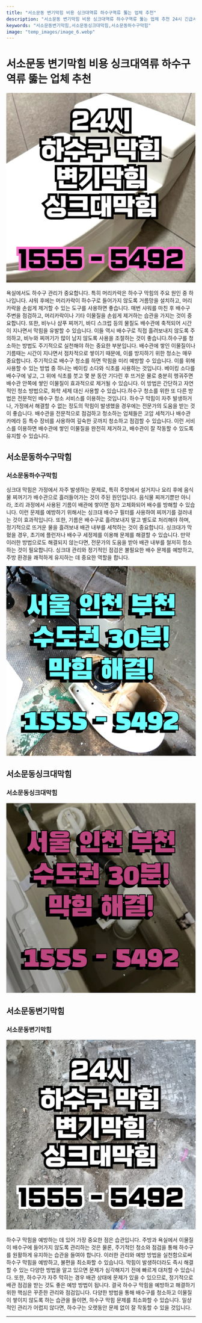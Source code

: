 ```yaml
---
title: "서소문동 변기막힘 비용 싱크대역류 하수구역류 뚫는 업체 추천"
description: "서소문동 변기막힘 비용 싱크대역류 하수구역류 뚫는 업체 추천 24시 긴급서비스"
keywords: "서소문동변기막힘,서소문동싱크대막힘,서소문동하수구막힘"
image: "temp_images/image_6.webp"
---
```


# 서소문동 변기막힘 비용 싱크대역류 하수구역류 뚫는 업체 추천

![서소문동하수구막힘](temp_images/image_3.webp) 

욕실에서도 하수구 관리가 중요합니다. 특히 머리카락은 하수구 막힘의 주요 원인 중 하나입니다. 샤워 후에는 머리카락이 하수구로 들어가지 않도록 거름망을 설치하고, 머리카락을 손쉽게 제거할 수 있는 도구를 사용하면 좋습니다. 매번 샤워를 마친 후 배수구 주변을 점검하고, 머리카락이나 기타 이물질을 손쉽게 제거하는 습관을 가지는 것이 중요합니다. 또한, 비누나 샴푸 찌꺼기, 바디 스크럽 등의 물질도 배수관에 축적되어 시간이 지나면서 막힘을 유발할 수 있습니다. 이들 역시 배수구로 직접 흘려보내지 않도록 주의하고, 비누와 찌꺼기가 많이 남지 않도록 사용을 조절하는 것이 좋습니다.하수구를 청소하는 방법도 주기적으로 실천해야 하는 중요한 부분입니다. 배수관에 쌓인 이물질이나 기름때는 시간이 지나면서 점차적으로 쌓이기 때문에, 이를 방지하기 위한 청소는 매우 중요합니다. 주기적으로 배수구 청소를 하면 막힘을 미리 예방할 수 있습니다. 이를 위해 사용할 수 있는 방법 중 하나는 베이킹 소다와 식초를 사용하는 것입니다. 베이킹 소다를 배수구에 넣고, 그 위에 식초를 붓고 몇 분 동안 기다린 후 뜨거운 물로 충분히 헹궈주면 배수관 안쪽에 쌓인 이물질이 효과적으로 제거될 수 있습니다. 이 방법은 간단하고 자연적인 청소 방법으로, 화학 세제 대신 사용할 수 있습니다.하수구 청소를 위한 또 다른 방법은 전문적인 배수구 청소 서비스를 이용하는 것입니다. 하수구 막힘이 자주 발생하거나, 가정에서 해결할 수 없는 정도의 막힘이 발생했을 경우에는 전문가의 도움을 받는 것이 좋습니다. 배수관을 전문적으로 점검하고 청소하는 업체들은 고압 세척기나 배수관 카메라 등 특수 장비를 사용하여 깊숙한 곳까지 청소하고 점검할 수 있습니다. 이런 서비스를 이용하면 배수관에 쌓인 이물질을 완전히 제거하고, 배수관이 잘 작동할 수 있도록 유지할 수 있습니다.


## 서소문동하수구막힘

### 서소문동하수구막힘

싱크대 막힘은 가정에서 자주 발생하는 문제로, 특히 주방에서 설거지나 요리 후에 음식물 찌꺼기가 배수관으로 흘러들어가는 것이 주된 원인입니다. 음식물 찌꺼기뿐만 아니라, 조리 과정에서 사용된 기름이 배관에 쌓이면 점차 고체화되어 배수를 방해할 수 있습니다. 이런 문제를 예방하기 위해서는 싱크대 배수구 필터를 사용하여 찌꺼기를 걸러내는 것이 효과적입니다. 또한, 기름은 배수구로 흘려보내지 말고 별도로 처리해야 하며, 정기적으로 뜨거운 물을 흘려보내 배관 내부를 세척하는 것이 중요합니다. 싱크대가 막혔을 경우, 초기에 플런저나 배수구 세정제를 이용해 문제를 해결할 수 있습니다. 만약 이러한 방법으로도 해결되지 않는다면, 전문가의 도움을 받아 배관 내부를 철저히 청소하는 것이 필요합니다. 싱크대 관리와 정기적인 점검은 불필요한 배수 문제를 예방하고, 주방 환경을 쾌적하게 유지하는 데 중요한 역할을 합니다.


![서소문동하수구막힘](temp_images/image_9.webp) 



## 서소문동싱크대막힘

### 서소문동싱크대막힘

![서소문동싱크대막힘](temp_images/image_4.webp) 



## 서소문동변기막힘

### 서소문동변기막힘

![서소문동변기막힘](temp_images/image_8.webp) 

  하수구 막힘을 예방하는 데 있어 가장 중요한 점은 습관입니다. 주방과 욕실에서 이물질이 배수구에 들어가지 않도록 관리하는 것은 물론, 주기적인 청소와 점검을 통해 하수구를 원활하게 유지하는 습관을 들여야 합니다. 이러한 관리와 예방 방법을 실천함으로써 하수구 막힘을 예방하고, 불편을 최소화할 수 있습니다. 막힘이 발생하더라도 즉시 해결할 수 있는 다양한 방법을 알고 있으면 문제가 심각해지기 전에 빠르게 대처할 수 있습니다. 또한, 하수구가 자주 막히는 경우 배관 상태에 문제가 있을 수 있으므로, 정기적으로 배관 점검을 받는 것도 좋은 예방 방법이 됩니다. 결국 하수구 막힘을 예방하고 해결하기 위한 핵심은 꾸준한 관리와 점검입니다. 다양한 방법을 통해 배수구를 청소하고 이물질이 쌓이지 않도록 하는 습관을 들이면, 하수구 막힘 문제를 최소화할 수 있습니다. 일상적인 관리가 어렵지 않다면, 하수구는 오랫동안 문제 없이 잘 작동할 수 있을 것입니다.

---

